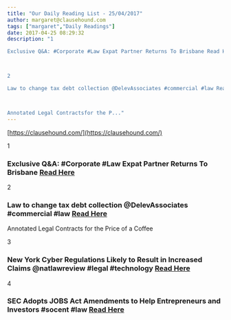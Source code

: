 ```yaml
---
title: "Our Daily Reading List - 25/04/2017"
author: margaret@clausehound.com
tags: ["margaret","Daily Readings"]
date: 2017-04-25 08:29:32
description: "1

Exclusive Q&A: #Corporate #Law Expat Partner Returns To Brisbane Read Here



2

Law to change tax debt collection @DelevAssociates #commercial #law Read Here



Annotated Legal Contractsfor the P..."
---
```


[https://clausehound.com/](https://clausehound.com/)

1

### Exclusive Q&A: #Corporate #Law Expat Partner Returns To Brisbane [Read Here](https://goo.gl/tC5Ymy)

2

### Law to change tax debt collection @DelevAssociates #commercial #law [Read Here](https://goo.gl/zb76gM)

Annotated Legal Contracts
for the Price of a Coffee

3

### New York Cyber Regulations Likely to Result in Increased Claims @natlawreview #legal #technology  [Read Here](https://goo.gl/qSa4W0)

4

### SEC Adopts JOBS Act Amendments to Help Entrepreneurs and Investors #socent #law [Read Here](https://goo.gl/fq7qKe)